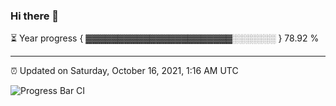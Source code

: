 ### Hi there 👋

⏳ Year progress { ▓▓▓▓▓▓▓▓▓▓▓▓▓▓▓▓▓▓▓▓▓▓▓░░░░░░░ } 78.92 %

---

⏰ Updated on Saturday, October 16, 2021, 1:16 AM UTC

![Progress Bar CI](https://github.com/arthurbuhl/arthurbuhl/workflows/Progress%20Bar%20CI/badge.svg)
